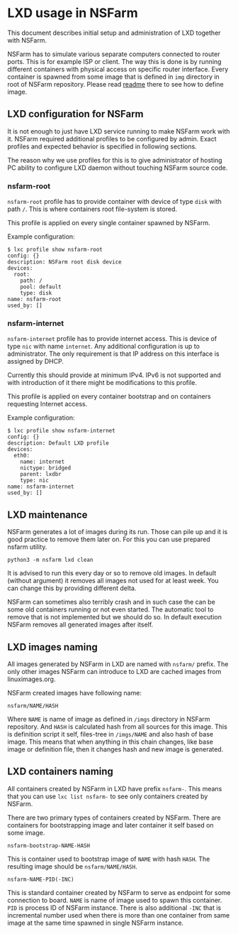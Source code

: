 LXD usage in NSFarm
===================
This document describes initial setup and administration of LXD together with
NSFarm.

NSFarm has to simulate various separate computers connected to router ports. This
is for example ISP or client. The way this is done is by running different
containers with physical access on specific router interface. Every container is
spawned from some image that is defined in `img` directory in root of NSFarm
repository. Please read [readme](../imgs/README.md) there to see how to define
image.

LXD configuration for NSFarm
----------------------------
It is not enough to just have LXD service running to make NSFarm work with it.
NSFarm required additional profiles to be configured by admin. Exact profiles and
expected behavior is specified in following sections.

The reason why we use profiles for this is to give administrator of hosting PC
ability to configure LXD daemon without touching NSFarm source code.

### nsfarm-root
`nsfarm-root` profile has to provide container with device of type `disk` with
path `/`. This is where containers root file-system is stored.

This profile is applied on every single container spawned by NSFarm.

Example configuration:
```
$ lxc profile show nsfarm-root
config: {}
description: NSFarm root disk device
devices:
  root:
    path: /
    pool: default
    type: disk
name: nsfarm-root
used_by: []
```

### nsfarm-internet
`nsfarm-internet` profile has to provide internet access. This is device of type
`nic` with name `internet`. Any additional configuration is up to administrator.
The only requirement is that IP address on this interface is assigned by DHCP.

Currently this should provide at minimum IPv4. IPv6 is not supported and with
introduction of it there might be modifications to this profile.

This profile is applied on every container bootstrap and on containers requesting
Internet access.

Example configuration:
```
$ lxc profile show nsfarm-internet
config: {}
description: Default LXD profile
devices:
  eth0:
    name: internet
    nictype: bridged
    parent: lxdbr
    type: nic
name: nsfarm-internet
used_by: []
```

LXD maintenance
---------------
NSFarm generates a lot of images during its run. Those can pile up and it is good
practice to remove them later on. For this you can use prepared nsfarm utility.
```
python3 -m nsfarm lxd clean
```
It is advised to run this every day or so to remove old images. In default
(without argument) it removes all images not used for at least week. You can
change this by providing different delta.

NSFarm can sometimes also terribly crash and in such case the can be some old
containers running or not even started. The automatic tool to remove that is not
implemented but we should do so. In default execution NSFarm removes all generated
images after itself.

LXD images naming
-----------------
All images generated by NSFarm in LXD are named with `nsfarm/` prefix. The only
other images NSFarm can introduce to LXD are cached images from linuximages.org.

NSFarm created images have following name:
```
nsfarm/NAME/HASH
```
Where `NAME` is name of image as defined in `/imgs` directory in NSFarm
repository. And `HASH` is calculated hash from all sources for this image. This is
definition script it self, files-tree in `/imgs/NAME` and also hash of base image.
This means that when anything in this chain changes, like base image or definition
file, then it changes hash and new image is generated.

LXD containers naming
---------------------
All containers created by NSFarm in LXD  have prefix `nsfarm-`. This means that
you can use `lxc list nsfarm-` to see only containers created by NSFarm.

There are two primary types of containers created by NSFarm. There are containers
for bootstrapping image and later container it self based on some image.

```
nsfarm-bootstrap-NAME-HASH
```
This is container used to bootstrap image of `NAME` with hash `HASH`. The
resulting image should be `nsfarm/NAME/HASH`.

```
nsfarm-NAME-PID(-INC)
```
This is standard container created by NSFarm to serve as endpoint for some
connection to board. `NAME` is name of image used to spawn this container. `PID`
is process ID of NSFarm instance. There is also additional `-INC` that is
incremental number used when there is more than one container from same image at
the same time spawned in single NSFarm instance.
